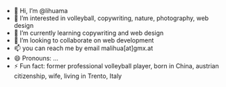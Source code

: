 - 👋 Hi, I’m @lihuama
- 👀 I’m interested in volleyball, copywriting, nature, photography, web design
- 🌱 I’m currently learning copywriting and web design
- 💞️ I’m looking to collaborate on web development
- 📫 you can reach me by email malihua[at]gmx.at
- 😄 Pronouns: ...
- ⚡ Fun fact: former professional volleyball player, born in China, austrian citizenship, wife, living in Trento, Italy

<!---
lihuama/lihuama is a ✨ special ✨ repository because its `README.md` (this file) appears on your GitHub profile.
You can click the Preview link to take a look at your changes.
--->
